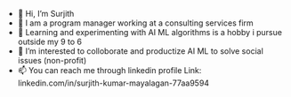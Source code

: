 - 👋 Hi, I’m Surjith
- 👀 I am a program manager working at a consulting services firm
- 🌱 Learning and experimenting with AI ML algorithms is a hobby i pursue outside my 9 to 6
- 💞️ I’m interested to colloborate and productize AI ML to solve social issues (non-profit) 
- 📫 You can reach me through linkedin profile Link: linkedin.com/in/surjith-kumar-mayalagan-77aa9594

<!---
surjithkm/surjithkm is a ✨ special ✨ repository because its `README.md` (this file) appears on your GitHub profile.
You can click the Preview link to take a look at your changes.
--->
